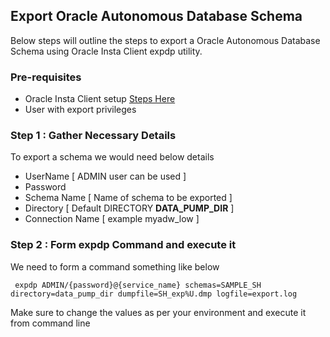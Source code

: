 ## Export Oracle Autonomous Database Schema

Below steps will outline the steps to export a Oracle Autonomous Database Schema using Oracle Insta Client expdp utility.

### Pre-requisites
- Oracle Insta Client setup [Steps Here](/InstaClient/README.md)
- User with export privileges

### Step 1 : Gather Necessary Details

To export a schema we would need below details
  - UserName [ ADMIN user can be used ]
  - Password
  - Schema Name [ Name of schema to be exported ]
  - Directory  [ Default DIRECTORY **DATA_PUMP_DIR** ]
  - Connection Name [ example myadw_low ]
  
### Step 2 : Form expdp Command and execute it 

We need to form a command something like below 

     expdp ADMIN/{password}@{service_name} schemas=SAMPLE_SH directory=data_pump_dir dumpfile=SH_exp%U.dmp logfile=export.log
     
Make sure to change the values as per your environment and execute it from command line 
